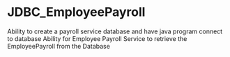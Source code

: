 # JDBC_EmployeePayroll

Ability to create a payroll service database and have java program connect to database
Ability for Employee Payroll Service to retrieve the EmployeePayroll from the Database
